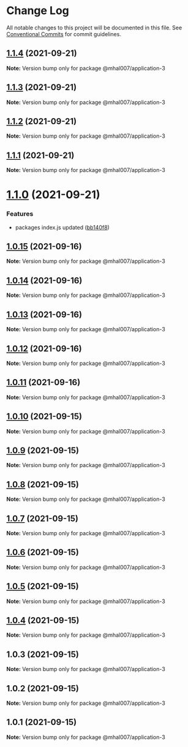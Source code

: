 # Change Log

All notable changes to this project will be documented in this file.
See [Conventional Commits](https://conventionalcommits.org) for commit guidelines.

## [1.1.4](https://github.com/mhal007/lerna-publish-test/compare/@mhal007/application-3@1.1.3...@mhal007/application-3@1.1.4) (2021-09-21)

**Note:** Version bump only for package @mhal007/application-3





## [1.1.3](https://github.com/mhal007/lerna-publish-test/compare/@mhal007/application-3@1.1.2...@mhal007/application-3@1.1.3) (2021-09-21)

**Note:** Version bump only for package @mhal007/application-3





## [1.1.2](https://github.com/mhal007/lerna-publish-test/compare/@mhal007/application-3@1.1.1...@mhal007/application-3@1.1.2) (2021-09-21)

**Note:** Version bump only for package @mhal007/application-3





## [1.1.1](https://github.com/mhal007/lerna-publish-test/compare/@mhal007/application-3@1.1.0...@mhal007/application-3@1.1.1) (2021-09-21)

**Note:** Version bump only for package @mhal007/application-3





# [1.1.0](https://github.com/mhal007/lerna-publish-test/compare/@mhal007/application-3@1.0.15...@mhal007/application-3@1.1.0) (2021-09-21)


### Features

* packages index.js updated ([bb140f8](https://github.com/mhal007/lerna-publish-test/commit/bb140f8cb520117599bb94bf04c2bee54f9ac450))





## [1.0.15](https://github.com/mhal007/lerna-publish-test/compare/@mhal007/application-3@1.0.14...@mhal007/application-3@1.0.15) (2021-09-16)

**Note:** Version bump only for package @mhal007/application-3





## [1.0.14](https://github.com/mhal007/lerna-publish-test/compare/@mhal007/application-3@1.0.13...@mhal007/application-3@1.0.14) (2021-09-16)

**Note:** Version bump only for package @mhal007/application-3





## [1.0.13](https://github.com/mhal007/lerna-publish-test/compare/@mhal007/application-3@1.0.12...@mhal007/application-3@1.0.13) (2021-09-16)

**Note:** Version bump only for package @mhal007/application-3





## [1.0.12](https://github.com/mhal007/lerna-publish-test/compare/@mhal007/application-3@1.0.11...@mhal007/application-3@1.0.12) (2021-09-16)

**Note:** Version bump only for package @mhal007/application-3





## [1.0.11](https://github.com/mhal007/lerna-publish-test/compare/@mhal007/application-3@1.0.10...@mhal007/application-3@1.0.11) (2021-09-16)

**Note:** Version bump only for package @mhal007/application-3





## [1.0.10](https://github.com/mhal007/lerna-publish-test/compare/@mhal007/application-3@1.0.9...@mhal007/application-3@1.0.10) (2021-09-15)

**Note:** Version bump only for package @mhal007/application-3





## [1.0.9](https://github.com/mhal007/lerna-publish-test/compare/@mhal007/application-3@1.0.8...@mhal007/application-3@1.0.9) (2021-09-15)

**Note:** Version bump only for package @mhal007/application-3





## [1.0.8](https://github.com/mhal007/lerna-publish-test/compare/@mhal007/application-3@1.0.7...@mhal007/application-3@1.0.8) (2021-09-15)

**Note:** Version bump only for package @mhal007/application-3





## [1.0.7](https://github.com/mhal007/lerna-publish-test/compare/@mhal007/application-3@1.0.6...@mhal007/application-3@1.0.7) (2021-09-15)

**Note:** Version bump only for package @mhal007/application-3





## [1.0.6](https://github.com/mhal007/lerna-publish-test/compare/@mhal007/application-3@1.0.5...@mhal007/application-3@1.0.6) (2021-09-15)

**Note:** Version bump only for package @mhal007/application-3





## [1.0.5](https://github.com/mhal007/lerna-publish-test/compare/@mhal007/application-3@1.0.4...@mhal007/application-3@1.0.5) (2021-09-15)

**Note:** Version bump only for package @mhal007/application-3





## [1.0.4](https://github.com/mhal007/lerna-publish-test/compare/@mhal007/application-3@1.0.3...@mhal007/application-3@1.0.4) (2021-09-15)

**Note:** Version bump only for package @mhal007/application-3





## 1.0.3 (2021-09-15)

**Note:** Version bump only for package @mhal007/application-3





## 1.0.2 (2021-09-15)

**Note:** Version bump only for package @mhal007/application-3





## 1.0.1 (2021-09-15)

**Note:** Version bump only for package @mhal007/application-3
